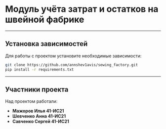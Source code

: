 # Модуль учёта затрат и остатков на швейной фабрике

---

## Установка зависимостей

Для работы с проектом установите необходимые зависимости:
```bash
git clone https://github.com/annshev1avis/sewing_factory.git
pip install -r requirements.txt
```

---

## Участники проекта

Над проектом работали:
- **Мажоров Илья 41-ИС21**
- **Шевченко Анна 41-ИС21**
- **Савченко Сергей 41-ИС21**
